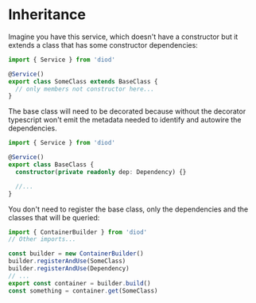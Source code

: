 # Inheritance

Imagine you have this service, which doesn't have a constructor but it extends a class that has some constructor dependencies:

```ts
import { Service } from 'diod'

@Service()
export class SomeClass extends BaseClass {
  // only members not constructor here...
}
```

The base class will need to be decorated because without the decorator typescript won't emit the metadata needed to identify and autowire the dependencies.

```ts
import { Service } from 'diod'

@Service()
export class BaseClass {
  constructor(private readonly dep: Dependency) {}

  //...
}
```

You don't need to register the base class, only the dependencies and the classes that will be queried:

```ts
import { ContainerBuilder } from 'diod'
// Other imports...

const builder = new ContainerBuilder()
builder.registerAndUse(SomeClass)
builder.registerAndUse(Dependency)
// ...
export const container = builder.build()
const something = container.get(SomeClass)
```
